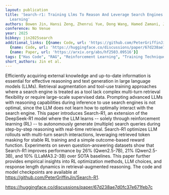 ```yaml
---
layout: publication
title: 'Search-r1: Training Llms To Reason And Leverage Search Engines With Reinforcement
  Learning'
authors: Bowen Jin, Hansi Zeng, Zhenrui Yue, Dong Wang, Hamed Zamani, Jiawei Han
conference: No Venue
year: 2025
bibkey: jin2025search
additional_links: [{name: Code, url: 'https://github.com/PeterGriffinJin/Search-R1'},
  {name: Code, url: 'https://huggingface.co/discussions/paper/67d238ae7d0fc37e671feb7c'},
  {name: Paper, url: 'https://arxiv.org/abs/hf2503.09516'}]
tags: ["Has Code", "RAG", "Reinforcement Learning", "Training Techniques"]
short_authors: Jin et al.
---
```

Efficiently acquiring external knowledge and up-to-date information is essential for effective reasoning and text generation in large language models (LLMs). Retrieval augmentation and tool-use training approaches where a search engine is treated as a tool lack complex multi-turn retrieval flexibility or require large-scale supervised data. Prompting advanced LLMs with reasoning capabilities during inference to use search engines is not optimal, since the LLM does not learn how to optimally interact with the search engine. This paper introduces Search-R1, an extension of the DeepSeek-R1 model where the LLM learns -- solely through reinforcement learning (RL) -- to autonomously generate (multiple) search queries during step-by-step reasoning with real-time retrieval. Search-R1 optimizes LLM rollouts with multi-turn search interactions, leveraging retrieved token masking for stable RL training and a simple outcome-based reward function. Experiments on seven question-answering datasets show that Search-R1 improves performance by 26% (Qwen2.5-7B), 21% (Qwen2.5-3B), and 10% (LLaMA3.2-3B) over SOTA baselines. This paper further provides empirical insights into RL optimization methods, LLM choices, and response length dynamics in retrieval-augmented reasoning. The code and model checkpoints are available at https://github.com/PeterGriffinJin/Search-R1.

https://huggingface.co/discussions/paper/67d238ae7d0fc37e671feb7c